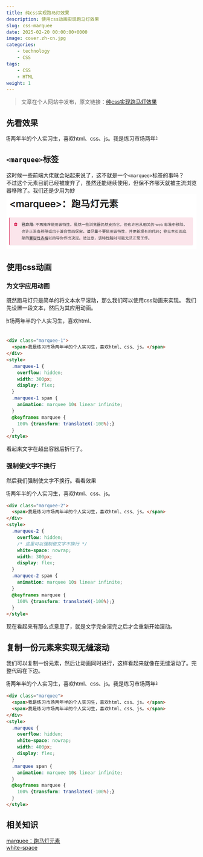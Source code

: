 ```yaml
---
title: 纯css实现跑马灯效果
description: 使用css动画实现跑马灯效果
slug: css-marquee
date: 2025-02-20 00:00:00+0000
image: cover.zh-cn.jpg
categories:
    - technology
    - CSS
tags:
    - CSS
    - HTML
weight: 1
---
```

> 文章在个人网站中发布，原文链接：[纯css实现跑马灯效果](https://blog.zhoujump.club/p/css-marquee/)

## 先看效果
<div class="marquee">
  <span>我是练习市场两年半的个人实习生，喜欢html、css、js。</span>
  <span>我是练习市场两年半的个人实习生，喜欢html、css、js。</span>
</div>
<style>
  .marquee {
    overflow: hidden;
    white-space: nowrap;
    width: 400px;
    display: flex;
  }
  .marquee span {
    animation: marquee 10s linear infinite;
  }
  @keyframes marquee {
    100% {transform: translateX(-100%);}
  }
</style>

## `<marquee>`标签
这时候一些前端大佬就会站起来说了，这不就是一个`<marquee>`标签的事吗？  
不过这个元素目前已经被废弃了，虽然还能继续使用，但保不齐哪天就被主流浏览器移除了。我们还是少用为妙
![跑马灯已经被移除了](1-1.png)

## 使用css动画
### 为文字应用动画
既然跑马灯只是简单的将文本水平滚动，那么我们可以使用css动画来实现。
我们先设置一段文本，然后为其应用动画。

<div class="marquee-1">
  <span>我是练习市场两年半的个人实习生，喜欢html、css、js。</span>
</div>
<style>
  .marquee-1 {
    overflow: hidden;
    width: 300px;
    display: flex;
  }
  .marquee-1 span {
    animation: marquee 10s linear infinite;
  }
  @keyframes marquee {
    100% {transform: translateX(-100%);}
  }
</style>

``` html
<div class="marquee-1">
  <span>我是练习市场两年半的个人实习生，喜欢html、css、js。</span>
</div>
<style>
  .marquee-1 {
    overflow: hidden;
    width: 300px;
    display: flex;
  }
  .marquee-1 span {
    animation: marquee 10s linear infinite;
  }
  @keyframes marquee {
    100% {transform: translateX(-100%);}
  }
</style>
```
看起来文字在超出容器后折行了。
### 强制使文字不换行
然后我们强制使文字不换行。看看效果

<div class="marquee-2">
  <span>我是练习市场两年半的个人实习生，喜欢html、css、js。</span>
</div>
<style>
  .marquee-2 {
    overflow: hidden;
    white-space: nowrap;
    width: 300px;
    display: flex;
  }
  .marquee-2 span {
    animation: marquee 10s linear infinite;
  }
  @keyframes marquee {
    100% {transform: translateX(-100%);}
  }
</style>

``` html
<div class="marquee-2">
  <span>我是练习市场两年半的个人实习生，喜欢html、css、js。</span>
</div>
<style>
  .marquee-2 {
    overflow: hidden;
    /* 这里可以强制使文字不换行 */
    white-space: nowrap;
    width: 300px;
    display: flex;
  }
  .marquee-2 span {
    animation: marquee 10s linear infinite;
  }
  @keyframes marquee {
    100% {transform: translateX(-100%);}
  }
</style>
```
现在看起来有那么点意思了，就是文字完全滚完之后才会重新开始滚动。
## 复制一份元素来实现无缝滚动
我们可以复制一份元素，然后让动画同时进行，这样看起来就像在无缝滚动了。完整代码在下边。

<div class="marquee">
  <span>我是练习市场两年半的个人实习生，喜欢html、css、js。</span>
  <span>我是练习市场两年半的个人实习生，喜欢html、css、js。</span>
</div>
<style>
  .marquee {
    overflow: hidden;
    white-space: nowrap;
    width: 400px;
    display: flex;
  }
  .marquee span {
    animation: marquee 10s linear infinite;
  }
  @keyframes marquee {
    100% {transform: translateX(-100%);}
  }
</style>

``` html
<div class="marquee">
  <span>我是练习市场两年半的个人实习生，喜欢html、css、js。</span>
  <span>我是练习市场两年半的个人实习生，喜欢html、css、js。</span>
</div>
<style>
  .marquee {
    overflow: hidden;
    white-space: nowrap;
    width: 400px;
    display: flex;
  }
  .marquee span {
    animation: marquee 10s linear infinite;
  }
  @keyframes marquee {
    100% {transform: translateX(-100%);}
  }
</style>
```

## 相关知识

[marquee：跑马灯元素](https://developer.mozilla.org/zh-CN/docs/Web/HTML/Element/marquee)<br/>
[white-space](https://developer.mozilla.org/zh-CN/docs/Web/CSS/white-space)